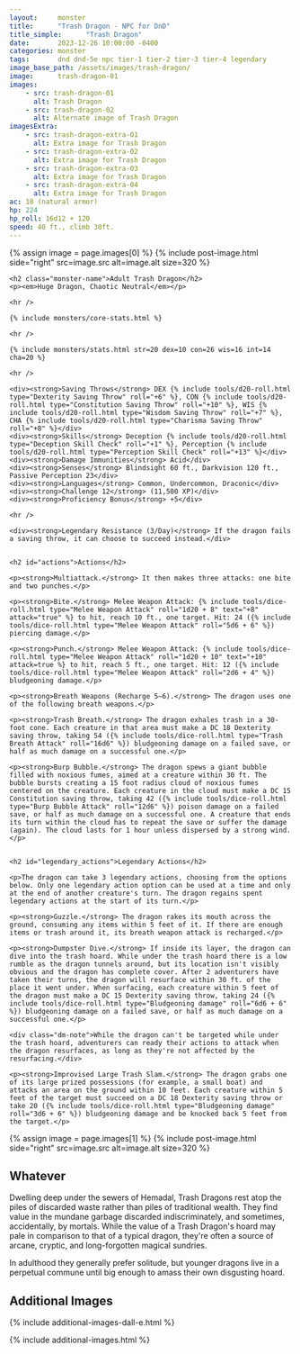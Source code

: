 ```yaml
---
layout:     monster
title:      "Trash Dragon - NPC for DnD"
title_simple:      "Trash Dragon"
date:       2023-12-26 10:00:00 -0400
categories: monster
tags:       dnd dnd-5e npc tier-1 tier-2 tier-3 tier-4 legendary
image_base_path: /assets/images/trash-dragon/
image:      trash-dragon-01
images:
    - src: trash-dragon-01
      alt: Trash Dragon
    - src: trash-dragon-02
      alt: Alternate image of Trash Dragon
imagesExtra:
    - src: trash-dragon-extra-01
      alt: Extra image for Trash Dragon
    - src: trash-dragon-extra-02
      alt: Extra image for Trash Dragon
    - src: trash-dragon-extra-03
      alt: Extra image for Trash Dragon
    - src: trash-dragon-extra-04
      alt: Extra image for Trash Dragon
ac: 18 (natural armor)
hp: 224
hp_roll: 16d12 + 120
speed: 40 ft., climb 30ft.
---
```


<div class="stat-block">
    {% assign image = page.images[0] %}
    {% include post-image.html side="right" src=image.src alt=image.alt size=320 %}

    <h2 class="monster-name">Adult Trash Dragon</h2>
    <p><em>Huge Dragon, Chaotic Neutral</em></p>

    <hr />

    {% include monsters/core-stats.html %}

    <hr />

    {% include monsters/stats.html str=20 dex=10 con=26 wis=16 int=14 cha=20 %}

    <hr />

    <div><strong>Saving Throws</strong> DEX {% include tools/d20-roll.html type="Dexterity Saving Throw" roll="+6" %}, CON {% include tools/d20-roll.html type="Constitution Saving Throw" roll="+10" %}, WIS {% include tools/d20-roll.html type="Wisdom Saving Throw" roll="+7" %}, CHA {% include tools/d20-roll.html type="Charisma Saving Throw" roll="+8" %}</div>
    <div><strong>Skills</strong> Deception {% include tools/d20-roll.html type="Deception Skill Check" roll="+1" %}, Perception {% include tools/d20-roll.html type="Perception Skill Check" roll="+13" %}</div>
    <div><strong>Damage Immunities</strong> Acid</div>
    <div><strong>Senses</strong> Blindsight 60 ft., Darkvision 120 ft., Passive Perception 23</div>
    <div><strong>Languages</strong> Common, Undercommon, Draconic</div>
    <div><strong>Challenge 12</strong> (11,500 XP)</div>
    <div><strong>Proficiency Bonus</strong> +5</div>

    <hr />

    <div><strong>Legendary Resistance (3/Day)</strong> If the dragon fails a saving throw, it can choose to succeed instead.</div>


    <h2 id="actions">Actions</h2>

    <p><strong>Multiattack.</strong> It then makes three attacks: one bite and two punches.</p>

    <p><strong>Bite.</strong> Melee Weapon Attack: {% include tools/dice-roll.html type="Melee Weapon Attack" roll="1d20 + 8" text="+8" attack="true" %} to hit, reach 10 ft., one target. Hit: 24 ({% include tools/dice-roll.html type="Melee Weapon Attack" roll="5d6 + 6" %}) piercing damage.</p>

    <p><strong>Punch.</strong> Melee Weapon Attack: {% include tools/dice-roll.html type="Melee Weapon Attack" roll="1d20 + 10" text="+10" attack=true %} to hit, reach 5 ft., one target. Hit: 12 ({% include tools/dice-roll.html type="Melee Weapon Attack" roll="2d6 + 4" %}) bludgeoning damage.</p>

    <p><strong>Breath Weapons (Recharge 5–6).</strong> The dragon uses one of the following breath weapons.</p>

    <p><strong>Trash Breath.</strong> The dragon exhales trash in a 30-foot cone. Each creature in that area must make a DC 18 Dexterity saving throw, taking 54 ({% include tools/dice-roll.html type="Trash Breath Attack" roll="16d6" %}) bludgeoning damage on a failed save, or half as much damage on a successful one.</p>

    <p><strong>Burp Bubble.</strong> The dragon spews a giant bubble filled with noxious fumes, aimed at a creature within 30 ft. The bubble bursts creating a 15 foot radius cloud of noxious fumes centered on the creature. Each creature in the cloud must make a DC 15 Constitution saving throw, taking 42 ({% include tools/dice-roll.html type="Burp Bubble Attack" roll="12d6" %}) poison damage on a failed save, or half as much damage on a successful one. A creature that ends its turn within the cloud has to repeat the save or suffer the damage (again). The cloud lasts for 1 hour unless dispersed by a strong wind.</p>


    <h2 id="legendary_actions">Legendary Actions</h2>

    <p>The dragon can take 3 legendary actions, choosing from the options below. Only one legendary action option can be used at a time and only at the end of another creature's turn. The dragon regains spent legendary actions at the start of its turn.</p>

    <p><strong>Guzzle.</strong> The dragon rakes its mouth across the ground, consuming any items within 5 feet of it. If there are enough items or trash around it, its breath weapon attack is recharged.</p>

    <p><strong>Dumpster Dive.</strong> If inside its layer, the dragon can dive into the trash hoard. While under the trash hoard there is a low rumble as the dragon tunnels around, but its location isn't visibly obvious and the dragon has complete cover. After 2 adventurers have taken their turns, the dragon will resurface within 30 ft. of the place it went under. When surfacing, each creature within 5 feet of the dragon must make a DC 15 Dexterity saving throw, taking 24 ({% include tools/dice-roll.html type="Bludgeoning damage" roll="6d6 + 6" %}) bludgeoning damage on a failed save, or half as much damage on a successful one.</p>

    <div class="dm-note">While the dragon can't be targeted while under the trash hoard, adventurers can ready their actions to attack when the dragon resurfaces, as long as they're not affected by the resurfacing.</div>

    <p><strong>Improvised Large Trash Slam.</strong> The dragon grabs one of its large prized possessions (for example, a small boat) and attacks an area on the ground within 10 feet. Each creature within 5 feet of the target must succeed on a DC 18 Dexterity saving throw or take 20 ({% include tools/dice-roll.html type="Bludgeoning damage" roll="3d6 + 6" %}) bludgeoning damage and be knocked back 5 feet from the target.</p>
</div>


{% assign image = page.images[1] %}
{% include post-image.html side="right" src=image.src alt=image.alt size=320 %}

## Whatever

Dwelling deep under the sewers of Hemadal, Trash Dragons rest atop the piles of discarded waste rather than piles of traditional wealth. They find value in the mundane garbage discarded indiscriminately, and sometimes, accidentally, by mortals. While the value of a Trash Dragon's hoard may pale in comparison to that of a typical dragon, they're often a source of arcane, cryptic, and long-forgotten magical sundries.

In adulthood they generally prefer solitude, but younger dragons live in a perpetual commune until big enough to amass their own disgusting hoard.

## Additional Images

{% include additional-images-dall-e.html %}

{% include additional-images.html %}
